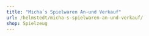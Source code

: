 ```yaml
---
title: "Micha´s Spielwaren An-und Verkauf"
url: /helmstedt/micha-s-spielwaren-an-und-verkauf/
shop: Spielzeug
---
```

